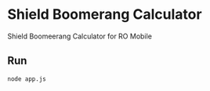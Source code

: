 # Shield Boomerang Calculator
Shield Boomeerang Calculator for RO Mobile

## Run
```
node app.js
```